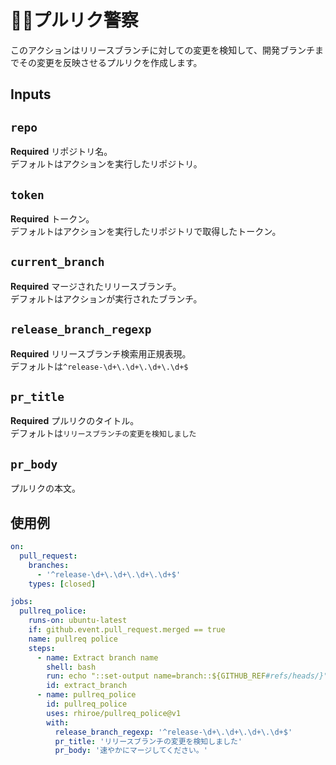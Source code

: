 # 👮‍♂️プルリク警察

このアクションはリリースブランチに対しての変更を検知して、開発ブランチまでその変更を反映させるプルリクを作成します。

## Inputs

## `repo`
**Required** リポジトリ名。  
デフォルトはアクションを実行したリポジトリ。

## `token`
**Required** トークン。  
デフォルトはアクションを実行したリポジトリで取得したトークン。

## `current_branch`
**Required** マージされたリリースブランチ。  
デフォルトはアクションが実行されたブランチ。

## `release_branch_regexp`
**Required** リリースブランチ検索用正規表現。  
デフォルトは`^release-\d+\.\d+\.\d+\.\d+$`

## `pr_title`
**Required** プルリクのタイトル。  
デフォルトは`リリースブランチの変更を検知しました`

## `pr_body`
プルリクの本文。

## 使用例

```yml
on:
  pull_request:
    branches:
      - '^release-\d+\.\d+\.\d+\.\d+$'
    types: [closed]

jobs:
  pullreq_police:
    runs-on: ubuntu-latest
    if: github.event.pull_request.merged == true
    name: pullreq police
    steps:
      - name: Extract branch name
        shell: bash
        run: echo "::set-output name=branch::${GITHUB_REF#refs/heads/}"
        id: extract_branch
      - name: pullreq_police
        id: pullreq_police
        uses: rhiroe/pullreq_police@v1
        with:
          release_branch_regexp: '^release-\d+\.\d+\.\d+\.\d+$'
          pr_title: 'リリースブランチの変更を検知しました'
          pr_body: '速やかにマージしてください。'
```
